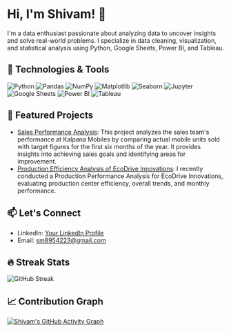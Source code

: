 # Hi, I'm Shivam! 👋 

I'm a data enthusiast passionate about analyzing data to uncover insights and solve real-world problems. I specialize in data cleaning, visualization, and statistical analysis using Python, Google Sheets, Power BI, and Tableau.     

## 🔧 Technologies & Tools
![Python](https://img.shields.io/badge/-Python-3776AB?logo=python&logoColor=white) 
![Pandas](https://img.shields.io/badge/-Pandas-150458?logo=pandas&logoColor=white)
![NumPy](https://img.shields.io/badge/-NumPy-013243?logo=numpy&logoColor=white)
![Matplotlib](https://img.shields.io/badge/-Matplotlib-11557C?logo=matplotlib&logoColor=white)
![Seaborn](https://img.shields.io/badge/-Seaborn-4B77BE?logo=seaborn&logoColor=white) 
![Jupyter](https://img.shields.io/badge/-Jupyter-F37626?logo=jupyter&logoColor=white)
![Google Sheets](https://img.shields.io/badge/-Google_Sheets-34A853?logo=google-sheets&logoColor=white)
![Power BI](https://img.shields.io/badge/-Power_BI-F2C811?logo=power-bi&logoColor=black)
![Tableau](https://img.shields.io/badge/-Tableau-E97627?logo=tableau&logoColor=white) 

## 🚀 Featured Projects
- [Sales Performance Analysis](https://github.com/Shivam24012001/Sales-Performance-Analysis): This project analyzes the sales team's performance at Kalpana Mobiles by comparing actual mobile units sold with target figures for the first six months of the year. It provides insights into achieving sales goals and identifying areas for improvement.
- [Production Efficiency Analysis of EcoDrive Innovations](https://github.com/Shivam24012001/-Production-Efficiency-Analysis-of-EcoDrive-Innovations): I recently conducted a Production Performance Analysis for EcoDrive Innovations, evaluating production center efficiency, overall trends, and monthly performance.

## 📫 Let's Connect
- LinkedIn: [Your LinkedIn Profile](https://www.linkedin.com/in/shivam-mishra-88a7b3200/)
- Email: [sm8954223@gmail.com](mailto:youremail@example.com)


## 🔥 Streak Stats
![GitHub Streak](https://streak-stats.demolab.com/?user=Shivam24012001&theme=radical&cache_seconds=2) 


## 📈 Contribution Graph
[![Shivam's GitHub Activity Graph](https://github-readme-activity-graph.vercel.app/graph?username=Shivam24012001&theme=radical)](https://github.com/Shivam24012001)


